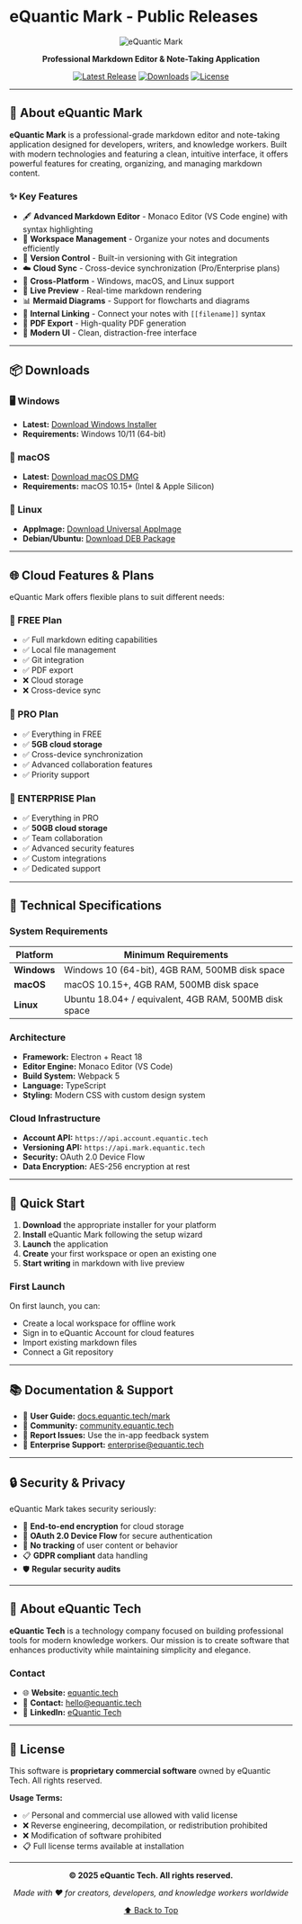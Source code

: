 # eQuantic Mark - Public Releases

<div align="center">

![eQuantic Mark](https://github.com/eQuantic/equantic-mark-release/raw/main/assets/logo.png)

**Professional Markdown Editor & Note-Taking Application**

[![Latest Release](https://img.shields.io/github/v/release/eQuantic/equantic-mark-release?style=for-the-badge&color=007acc)](https://github.com/eQuantic/equantic-mark-release/releases/latest)
[![Downloads](https://img.shields.io/github/downloads/eQuantic/equantic-mark-release/total?style=for-the-badge&color=success)](https://github.com/eQuantic/equantic-mark-release/releases)
[![License](https://img.shields.io/badge/License-Proprietary-red?style=for-the-badge)](https://equantic.tech)

</div>

---

## 🚀 About eQuantic Mark

**eQuantic Mark** is a professional-grade markdown editor and note-taking application designed for developers, writers, and knowledge workers. Built with modern technologies and featuring a clean, intuitive interface, it offers powerful features for creating, organizing, and managing markdown content.

### ✨ Key Features

- 🖋️ **Advanced Markdown Editor** - Monaco Editor (VS Code engine) with syntax highlighting
- 📂 **Workspace Management** - Organize your notes and documents efficiently  
- 🔄 **Version Control** - Built-in versioning with Git integration
- ☁️ **Cloud Sync** - Cross-device synchronization (Pro/Enterprise plans)
- 📱 **Cross-Platform** - Windows, macOS, and Linux support
- 🎨 **Live Preview** - Real-time markdown rendering
- 📊 **Mermaid Diagrams** - Support for flowcharts and diagrams
- 🔗 **Internal Linking** - Connect your notes with `[[filename]]` syntax
- 📄 **PDF Export** - High-quality PDF generation
- 🌙 **Modern UI** - Clean, distraction-free interface

---

## 📦 Downloads

### 🖥️ Windows
- **Latest:** [Download Windows Installer](https://github.com/eQuantic/equantic-mark-release/releases/latest/download/eQuantic-Mark-Setup-x64.exe)
- **Requirements:** Windows 10/11 (64-bit)

### 🍎 macOS
- **Latest:** [Download macOS DMG](https://github.com/eQuantic/equantic-mark-release/releases/latest/download/eQuantic-Mark.dmg)
- **Requirements:** macOS 10.15+ (Intel & Apple Silicon)

### 🐧 Linux
- **AppImage:** [Download Universal AppImage](https://github.com/eQuantic/equantic-mark-release/releases/latest/download/eQuantic-Mark.AppImage)
- **Debian/Ubuntu:** [Download DEB Package](https://github.com/eQuantic/equantic-mark-release/releases/latest/download/eQuantic-Mark.deb)

---

## 🌐 Cloud Features & Plans

eQuantic Mark offers flexible plans to suit different needs:

### 📝 FREE Plan
- ✅ Full markdown editing capabilities
- ✅ Local file management
- ✅ Git integration
- ✅ PDF export
- ❌ Cloud storage
- ❌ Cross-device sync

### 💼 PRO Plan
- ✅ Everything in FREE
- ✅ **5GB cloud storage**
- ✅ Cross-device synchronization
- ✅ Advanced collaboration features
- ✅ Priority support

### 🏢 ENTERPRISE Plan
- ✅ Everything in PRO
- ✅ **50GB cloud storage**
- ✅ Team collaboration
- ✅ Advanced security features
- ✅ Custom integrations
- ✅ Dedicated support

---

## 🔧 Technical Specifications

### System Requirements

| Platform | Minimum Requirements |
|----------|---------------------|
| **Windows** | Windows 10 (64-bit), 4GB RAM, 500MB disk space |
| **macOS** | macOS 10.15+, 4GB RAM, 500MB disk space |
| **Linux** | Ubuntu 18.04+ / equivalent, 4GB RAM, 500MB disk space |

### Architecture
- **Framework:** Electron + React 18
- **Editor Engine:** Monaco Editor (VS Code)
- **Build System:** Webpack 5
- **Language:** TypeScript
- **Styling:** Modern CSS with custom design system

### Cloud Infrastructure
- **Account API:** `https://api.account.equantic.tech`
- **Versioning API:** `https://api.mark.equantic.tech`
- **Security:** OAuth 2.0 Device Flow
- **Data Encryption:** AES-256 encryption at rest

---

## 🚀 Quick Start

1. **Download** the appropriate installer for your platform
2. **Install** eQuantic Mark following the setup wizard
3. **Launch** the application
4. **Create** your first workspace or open an existing one
5. **Start writing** in markdown with live preview

### First Launch
On first launch, you can:
- Create a local workspace for offline work
- Sign in to eQuantic Account for cloud features
- Import existing markdown files
- Connect a Git repository

---

## 📚 Documentation & Support

- 📖 **User Guide:** [docs.equantic.tech/mark](https://docs.equantic.tech/mark)
- 💬 **Community:** [community.equantic.tech](https://community.equantic.tech)
- 🐛 **Report Issues:** Use the in-app feedback system
- 📧 **Enterprise Support:** [enterprise@equantic.tech](mailto:enterprise@equantic.tech)

---

## 🔒 Security & Privacy

eQuantic Mark takes security seriously:
- 🔐 **End-to-end encryption** for cloud storage
- 🔑 **OAuth 2.0 Device Flow** for secure authentication
- 🚫 **No tracking** of user content or behavior
- 📋 **GDPR compliant** data handling
- 🛡️ **Regular security audits**

---

## 🏢 About eQuantic Tech

**eQuantic Tech** is a technology company focused on building professional tools for modern knowledge workers. Our mission is to create software that enhances productivity while maintaining simplicity and elegance.

### Contact
- 🌐 **Website:** [equantic.tech](https://equantic.tech)
- 📧 **Contact:** [hello@equantic.tech](mailto:hello@equantic.tech)
- 💼 **LinkedIn:** [eQuantic Tech](https://linkedin.com/company/equantic-tech)

---

## 📄 License

This software is **proprietary commercial software** owned by eQuantic Tech. All rights reserved.

**Usage Terms:**
- ✅ Personal and commercial use allowed with valid license
- ❌ Reverse engineering, decompilation, or redistribution prohibited
- ❌ Modification of software prohibited
- 📋 Full license terms available at installation

---

<div align="center">

**© 2025 eQuantic Tech. All rights reserved.**

*Made with ❤️ for creators, developers, and knowledge workers worldwide*

[⬆️ Back to Top](#equantic-mark---public-releases)

</div>